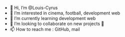 - 👋 Hi, I’m @Louis-Cyrus
- 👀 I’m interested in cinema, football, development web
- 🌱 I’m currently learning development web
- 💞️ I’m looking to collaborate on new projects 👀
- 📫 How to reach me : GitHub, mail

<!---
Louis-Cyrus/Louis-Cyrus is a ✨ special ✨ repository because its `README.md` (this file) appears on your GitHub profile.
You can click the Preview link to take a look at your changes.
--->

